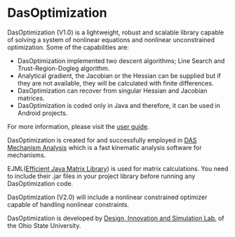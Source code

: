 # DasOptimization

DasOptimization (V1.0) is a lightweight, robust and scalable library capable of solving a system of nonlinear equations and nonlinear unconstrained optimization. Some of the capabilities are:

- DasOptimization implemented two descent algorithms; Line Search and Trust-Region-Dogleg algorithm.
- Analytical gradient, the Jacobian or the Hessian can be supplied but if they are not available, they will be calculated with finite differences. 
- DasOptimization can recover from singular Hessian and Jacobian matrices.
- DasOptimization is coded only in Java and therefore, it can be used in Android projects.

For more information, please visit the [user guide](http://compliantanalysis.com/dasOptimization).

DasOptimization is created for and successfully employed in [DAS Mechanism Analysis](http://compliantanalysis.com) which is a fast kinematic analysis software for mechanisms.

EJML([Efficient Java Matrix Library](http://ejml.org/wiki/index.php?title=Main_Page)) is used for matrix calculations. You need to include their .jar files in your project library before running any DasOptimization code. 

DasOptimization (V2.0) will include a nonlinear constrained optimizer capable of handling nonlinear constraints. 

DasOptimization is developed by [Design, Innovation and Simulation Lab.](https://disl.osu.edu/) of the Ohio State University.
